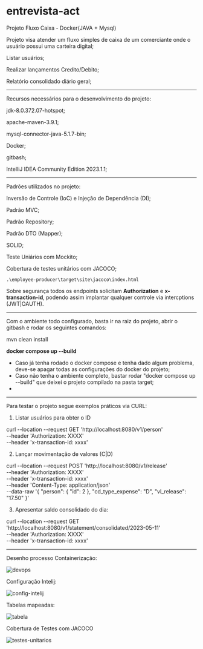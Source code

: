 # entrevista-act
Projeto Fluxo Caixa - Docker(JAVA + Mysql)

Projeto visa atender um fluxo simples de caixa de um comerciante onde o usuário possui uma carteira digital;

  Listar usuários;
  
  Realizar lançamentos Credito/Debito;
  
  Relatório consolidado diário geral;

------------------------------------------------------------------------------------------

Recursos necessários para o desenvolvimento do projeto:

  jdk-8.0.372.07-hotspot;

  apache-maven-3.9.1;

  mysql-connector-java-5.1.7-bin;

  Docker;

  gitbash;

  IntelliJ IDEA Community Edition 2023.1.1;

-------------------------------------------------------------------

Padrões utilizados no projeto:

  Inversão de Controle (IoC) e Injeção de Dependência (DI);

  Padrão MVC;

  Padrão Repository;

  Padrão DTO (Mapper);
  
  SOLID;
  
  Teste Uniários com Mockito;
  
  Cobertura de testes unitários com JACOCO;
  
    .\employee-producer\target\site\jacoco\index.html
  
  Sobre segurança todos os endpoints solicitam **Authorization** e **x-transaction-id**, podendo assim implantar qualquer controle via intercptions (JWT|OAUTH).

------------------------------------------------------------------------------------------

Com o ambiente todo configurado, basta ir na raiz do projeto, abrir o gitbash e rodar os seguintes comandos:

mvn clean install

**docker compose up --build**

* Caso já tenha rodado o docker compose e tenha dado algum problema, deve-se apagar todas as configurações do docker do projeto;
* Caso não tenha o ambiente completo, bastar rodar "docker compose up --build" que deixei o projeto compilado na pasta target;
* 
------------------------------------------------------------------------------------------

Para testar o projeto segue exemplos práticos via CURL:

1. Listar usuários para obter o ID

curl --location --request GET 'http://localhost:8080/v1/person' \
--header 'Authorization: XXXX' \
--header 'x-transaction-id: xxxx'

2. Lançar movimentação de valores (C|D)

curl --location --request POST 'http://localhost:8080/v1/release' \
--header 'Authorization: XXXX' \
--header 'x-transaction-id: xxxx' \
--header 'Content-Type: application/json' \
--data-raw '{
    "person": {
        "id": 2
    },
    "cd_type_expense": "D",
    "vl_release": "17.50"
}'

3. Apresentar saldo consolidado do dia:

curl --location --request GET 'http://localhost:8080/v1/statement/consolidated/2023-05-11' \
--header 'Authorization: XXXX' \
--header 'x-transaction-id: xxxx'


-----------------------------------------------------------------

Desenho processo Containerização:

![devops](https://github.com/carlosofpersia/entrevista-act/assets/3011876/7da51af3-9294-4a95-ab6b-24de051f9b42)


Configuração Intelij:

![config-intelij](https://github.com/carlosofpersia/entrevista-act/assets/3011876/83f01de2-b074-470a-ae53-b43fd7cf87ca)


Tabelas mapeadas:

![tabela](https://github.com/carlosofpersia/entrevista-act/assets/3011876/8011087c-7f88-4863-a346-9604b459774f)


Cobertura de Testes com JACOCO

![testes-unitarios](https://github.com/carlosofpersia/entrevista-act/assets/3011876/dd802c6c-009b-4cc9-9e66-5b3453a37e68)


